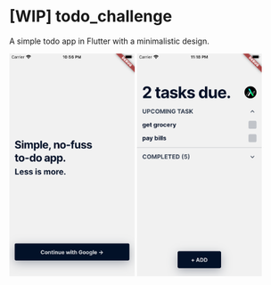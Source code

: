 # [WIP] todo_challenge

A simple todo app in Flutter with a minimalistic design.

<img height="400" src="./doc/images/landing_screenshot.png"/> <img height="400" src="./doc/images/dashboard_screenshot.png"/>
